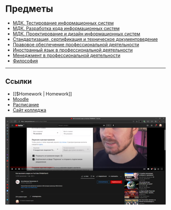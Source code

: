# Предметы
- [МДК. Тестирование информационных систем](Base/+Test_IS.md)
- [МДК. Разработка кода информационных систем](Base/+Code_develop_IS.md)
- [МДК. Проектирование и дизайн информационных систем](Base/+Engineering_and_design_IS.md)
- [Стандартизация, сертификация и техническое документоведение](Base/+Doc_and_Standart.md)
- [Правовое обеспечение профессиональной деятельности](Base/+Legal_support.md)
- [Иностранный язык в профессиональной деятельности](Base/+English.md)
- [Менеджмент в профессиональной деятельности](Base/+Menagement.md)
- [Философия](Base/+Philosophy.md)
---

## Ссылки

- [[$Homework | Homework]]
- [Moodle](https://moodle.ukrtb.ru/)
- [Расписание](https://study.ukrtb.ru/rasp)
- [Сайт колледжа](https://ukrtb.ru/)

![](Files/Pasted%20image%2020210909213117.png)